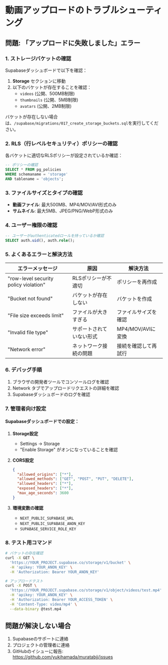 # 動画アップロードのトラブルシューティング

## 問題: 「アップロードに失敗しました」エラー

### 1. ストレージバケットの確認

Supabaseダッシュボードで以下を確認：

1. **Storage** セクションに移動
2. 以下のバケットが存在することを確認：
   - `videos` (公開、500MB制限)
   - `thumbnails` (公開、5MB制限)
   - `avatars` (公開、2MB制限)

バケットが存在しない場合は、`/supabase/migrations/017_create_storage_buckets.sql`を実行してください。

### 2. RLS（行レベルセキュリティ）ポリシーの確認

各バケットに適切なRLSポリシーが設定されているか確認：

```sql
-- ポリシーの確認
SELECT * FROM pg_policies 
WHERE schemaname = 'storage' 
AND tablename = 'objects';
```

### 3. ファイルサイズとタイプの確認

- **動画ファイル**: 最大500MB、MP4/MOV/AVI形式のみ
- **サムネイル**: 最大5MB、JPEG/PNG/WebP形式のみ

### 4. ユーザー権限の確認

```sql
-- ユーザーがauthenticatedロールを持っているか確認
SELECT auth.uid(), auth.role();
```

### 5. よくあるエラーと解決方法

| エラーメッセージ | 原因 | 解決方法 |
|-----------------|------|----------|
| "row-level security policy violation" | RLSポリシーが不適切 | ポリシーを再作成 |
| "Bucket not found" | バケットが存在しない | バケットを作成 |
| "File size exceeds limit" | ファイルが大きすぎる | ファイルサイズを確認 |
| "Invalid file type" | サポートされていない形式 | MP4/MOV/AVIに変換 |
| "Network error" | ネットワーク接続の問題 | 接続を確認して再試行 |

### 6. デバッグ手順

1. ブラウザの開発者ツールでコンソールログを確認
2. Network タブでアップロードリクエストの詳細を確認
3. Supabaseダッシュボードのログを確認

### 7. 管理者向け設定

#### Supabaseダッシュボードでの設定：

1. **Storage設定**
   - Settings → Storage
   - "Enable Storage" がオンになっていることを確認
   
2. **CORS設定**
   ```json
   {
     "allowed_origins": ["*"],
     "allowed_methods": ["GET", "POST", "PUT", "DELETE"],
     "allowed_headers": ["*"],
     "exposed_headers": ["*"],
     "max_age_seconds": 3600
   }
   ```

3. **環境変数の確認**
   - `NEXT_PUBLIC_SUPABASE_URL`
   - `NEXT_PUBLIC_SUPABASE_ANON_KEY`
   - `SUPABASE_SERVICE_ROLE_KEY`

### 8. テスト用コマンド

```bash
# バケットの存在確認
curl -X GET \
  'https://YOUR_PROJECT.supabase.co/storage/v1/bucket' \
  -H 'apikey: YOUR_ANON_KEY' \
  -H 'Authorization: Bearer YOUR_ANON_KEY'

# アップロードテスト
curl -X POST \
  'https://YOUR_PROJECT.supabase.co/storage/v1/object/videos/test.mp4' \
  -H 'apikey: YOUR_ANON_KEY' \
  -H 'Authorization: Bearer YOUR_ACCESS_TOKEN' \
  -H 'Content-Type: video/mp4' \
  --data-binary @test.mp4
```

## 問題が解決しない場合

1. Supabaseのサポートに連絡
2. プロジェクトの管理者に連絡
3. GitHubのイシューに報告: https://github.com/yukihamada/muratabjj/issues